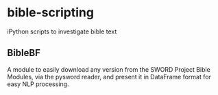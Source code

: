 # bible-scripting
iPython scripts to investigate bible text

## BibleBF
A module to easily download any version from the SWORD Project Bible Modules, via the pysword reader, and present it in DataFrame format for easy NLP processing.
